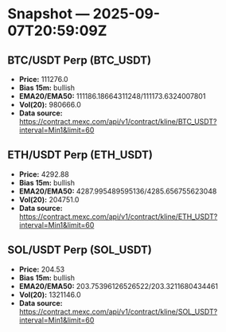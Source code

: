 # Snapshot — 2025-09-07T20:59:09Z

## BTC/USDT Perp (BTC_USDT)
- **Price:** 111276.0
- **Bias 15m:** bullish
- **EMA20/EMA50:** 111186.18664311248/111173.6324007801
- **Vol(20):** 980666.0
- **Data source:** https://contract.mexc.com/api/v1/contract/kline/BTC_USDT?interval=Min1&limit=60

## ETH/USDT Perp (ETH_USDT)
- **Price:** 4292.88
- **Bias 15m:** bullish
- **EMA20/EMA50:** 4287.995489595136/4285.656755623048
- **Vol(20):** 204751.0
- **Data source:** https://contract.mexc.com/api/v1/contract/kline/ETH_USDT?interval=Min1&limit=60

## SOL/USDT Perp (SOL_USDT)
- **Price:** 204.53
- **Bias 15m:** bullish
- **EMA20/EMA50:** 203.75396126526522/203.3211680434461
- **Vol(20):** 1321146.0
- **Data source:** https://contract.mexc.com/api/v1/contract/kline/SOL_USDT?interval=Min1&limit=60
